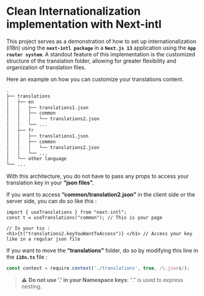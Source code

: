 # Clean Internationalization implementation with Next-intl

This project serves as a demonstration of how to set up internationalization (i18n) using the **`next-intl package`**  in a **`Next.js 13`** application using the **`App router system`**. A standout feature of this implementation is the customized structure of the translation folder, allowing for greater flexibility and organization of translation files.

Here an example on how you can customize your translations content.

```markdown
.
├── translations
│   ├── en
│   │   ├── translations1.json
│   │   ├── common
│   │   │   └── translations2.json
│   │   └── ...
│   ├── fr
│   │   ├── translations1.json
│   │   ├── common
│   │   │   └── translations2.json
│   │   └── ...
│   └── other language 
└── ...
```

With this architecture, you do not have to pass any props to access your translation key in your **“json files”.**

If you want to access **“common/translation2.json”** in the client side or the server side, you can do so like this :

```tsx
import { useTranslations } from "next-intl";
const t = useTranslations("common"); // This is your page

// In your tsx :
<h1>{t("translations2.keyYouWantToAccess")} </h1> // Access your key like in a regular json file
```


If you want to move the **“translations”** folder, do so by modifying this line in the **`i18n.ts`** file :

```ts
const context = require.context('./translations', true, /\.json$/);
```


> :warning: **Do not use '.' in your Namespace keys**: "." is used to express nesting.
